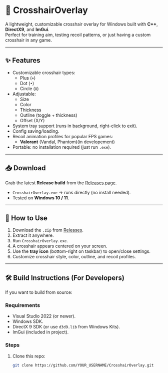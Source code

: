 # 🎯 CrosshairOverlay

A lightweight, customizable crosshair overlay for Windows built with **C++**, **DirectX9**, and **ImGui**.  
Perfect for training aim, testing recoil patterns, or just having a custom crosshair in any game.

---

## ✨ Features
- Customizable crosshair types:
  - Plus (`+`)
  - Dot (`•`)
  - Circle (`O`)
- Adjustable:
  - Size
  - Color
  - Thickness
  - Outline (toggle + thickness)
  - Offset (X/Y)
- System tray support (runs in background, right-click to exit).
- Config saving/loading.
- Recoil animation profiles for popular FPS games:
  - **Valorant** (Vandal, Phantom)(in developement)
- Portable: no installation required (just run `.exe`).

---

## 📥 Download
Grab the latest **Release build** from the [Releases page](../../releases).

- `CrosshairOverlay.exe` → runs directly (no install needed).  
- Tested on **Windows 10 / 11**.

---

## 🚀 How to Use
1. Download the `.zip` from [Releases](../../releases).
2. Extract it anywhere.
3. Run `CrosshairOverlay.exe`.
4. A crosshair appears centered on your screen.
5. Use the **tray icon** (bottom-right on taskbar) to open/close settings.
6. Customize crosshair style, color, outline, and recoil profiles.

---

## 🛠 Build Instructions (For Developers)
If you want to build from source:

### Requirements
- Visual Studio 2022 (or newer).
- Windows SDK.
- DirectX 9 SDK (or use `d3d9.lib` from Windows Kits).
- ImGui (included in project).

### Steps
1. Clone this repo:
   ```sh
   git clone https://github.com/YOUR_USERNAME/CrosshairOverlay.git
